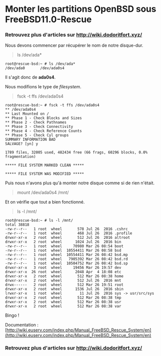 # Monter les partitions OpenBSD sous FreeBSD11.0-Rescue

### **Retrouvez plus d'articles sur http://wiki.dodoritfort.xyz/**

Nous devons commencer par récupérer le nom de notre disque-dur.

> ls /dev/ada*

```
root@rescue-bsd:~ # ls /dev/ada*
/dev/ada0       /dev/ada0s4
```

Il s'agit donc de **ada0s4**.

Nous modifions le type de _filesystem_.

> fsck -t ffs /dev/ada0s4

```
root@rescue-bsd:~ # fsck -t ffs /dev/ada0s4
** /dev/ada0s4
** Last Mounted on /
** Phase 1 - Check Blocks and Sizes
** Phase 2 - Check Pathnames
** Phase 3 - Check Connectivity
** Phase 4 - Check Reference Counts
** Phase 5 - Check Cyl groups
SUMMARY INFORMATION BAD
SALVAGE? [yn] y

1789 files, 32005 used, 482434 free (66 frags, 60296 blocks, 0.0% fragmentation)

***** FILE SYSTEM MARKED CLEAN *****

***** FILE SYSTEM WAS MODIFIED *****
```

Puis nous n'avons plus qu'à monter notre disque comme si de rien n'était.

> mount /dev/ada0s4 /mnt/

Et on vérifie que tout a bien fonctionné.

> ls -l /mnt/

```
root@rescue-bsd:~ # ls -l /mnt/
total 38818
-rw-r--r--   1 root  wheel       578 Jul 26  2016 .cshrc
-rw-r--r--   1 root  wheel       468 Jul 26  2016 .profile
drwxr-xr-x   2 root  wheel       512 Jul 26  2016 altroot
drwxr-xr-x   2 root  wheel      1024 Jul 26  2016 bin
-rw-r--r--   1 root  wheel     70980 Mar 26 08:54 boot
-rw-r--r--   1 root  wheel  10554411 Mar 26 08:58 bsd
-rw-r--r--   1 root  wheel  10554411 Mar 26 08:42 bsd.mp
-rw-r--r--   1 root  wheel   7905392 Mar 26 08:42 bsd.rd
-rw-r--r--   1 root  wheel  10504752 Mar 26 08:42 bsd.sp
drwxr-xr-x   3 root  wheel     19456 Mar 26 19:57 dev
drwxr-xr-x  26 root  wheel      2048 Apr  4 18:08 etc
drwxr-xr-x   2 root  wheel       512 Mar 26 08:38 home
drwxr-xr-x   2 root  wheel       512 Jul 26  2016 mnt
drwx------   2 root  wheel       512 Mar 26 19:51 root
drwxr-xr-x   2 root  wheel      1536 Jul 26  2016 sbin
lrwxr-xr-x   1 root  wheel        11 Jul 26  2016 sys -> usr/src/sys
drwxr-xr-x   2 root  wheel       512 Mar 26 08:38 tmp
drwxr-xr-x   2 root  wheel       512 Mar 26 08:38 usr
drwxr-xr-x   2 root  wheel       512 Mar 26 08:38 var
```

Bingo !

Documentation : [http://wiki.euserv.com/index.php/Manual_FreeBSD_Rescue_System/en](http://wiki.euserv.com/index.php/Manual_FreeBSD_Rescue_System/en)

### **Retrouvez plus d'articles sur http://wiki.dodoritfort.xyz/**